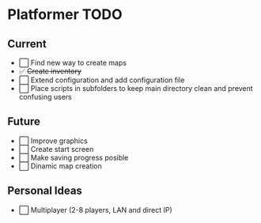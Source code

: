 Platformer TODO
===

Current
---
- :white_large_square: Find new way to create maps
- :white_check_mark: ~~Create inventory~~
- :white_large_square: Extend configuration and add configuration file
- :white_large_square: Place scripts in subfolders to keep main directory clean and prevent confusing users

Future
---
- :white_large_square: Improve graphics
- :white_large_square: Create start screen
- :white_large_square: Make saving progress posible
- :white_large_square: Dinamic map creation

Personal Ideas
---
- :white_large_square: Multiplayer (2-8 players, LAN and direct IP)